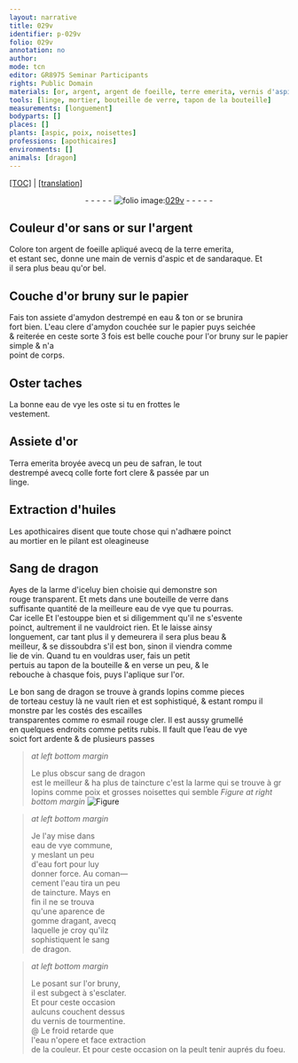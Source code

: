 ```yaml
---
layout: narrative
title: 029v
identifier: p-029v
folio: 029v
annotation: no
author:
mode: tcn
editor: GR8975 Seminar Participants
rights: Public Domain
materials: [or, argent, argent de foeille, terre emerita, vernis d'aspic, sandaraque, or bel, or bruny, papier, amydon, eau, eau clere d'amydon, eau de vye, Terra emerita, safran, colle forte, linge, huiles, Sang de dragon, verre, lie de vin, sang de dragon, esmail rouge cler, rubis, poix, noisettes, eau de vye commune, eau fort, gomme dragant, vernis de tourmentine]
tools: [linge, mortier, bouteille de verre, tapon de la bouteille]
measurements: [longuement]
bodyparts: []
places: []
plants: [aspic, poix, noisettes]
professions: [apothicaires]
environments: []
animals: [dragon]
---
```


<p><a href="{{ site.baseurl }}/normalized/">[TOC]</a> | <a href="{{ site.baseurl }}/texts/p-029v_tl/" target="_blank">[translation]</a></p><div class="folio" align="center">- - - - - <a href="http://gallica.bnf.fr/ark:/12148/btv1b10500001g/f64.item" target="_blank"><img src="https://cu-mkp.github.io/2017-workshop-edition/assets/photo-icon.png" alt="folio image: " style="display:inline-block; margin-bottom:-3px;"/>029v</a> - - - - - </div>  
  

## Couleur d'or sans <span class="m">or</span> sur l'<span class="m">argent</span>

 
Colore ton <span class="m">argent de foeille</span> apliqué avecq de la <span class="m">terre emerita</span>,<br/> et estant sec, donne une main de <span class="m">vernis d'<span class="pa">aspic</span></span> et de <span class="m">sandaraque</span>. Et<br/> il sera plus beau qu'<span class="m">or bel</span>.

 
  

## Couche d'<span class="m">or bruny</span> sur le <span class="m">papier</span>

 
Fais ton assiete d'<span class="m">amydon</span> destrempé en <span class="m">eau</span> & ton <span class="m">or</span> se brunira<br/> fort bien. L'<span class="m">eau clere d'amydon</span> couchée sur le <span class="m">papier</span> puys seichée<br/> & reiterée en ceste sorte 3 fois est belle couche pour l'<span class="m">or bruny</span> sur le <span class="m">papier</span> simple & n'a<br/> point de corps.

 
  

## Oster taches

 
La bonne <span class="m">eau de vye</span> les oste si tu en frottes le<br/> vestem<span class="exp">ent</span>.

 
  

## Assiete d'<span class="m">or</span>

 
<span class="m">Terra emerita</span> broyée avecq un peu de <span class="m">safran</span>, le tout<br/> destrempé avecq <span class="m">colle forte</span> fort clere & passée par un<br/> <span class="tl"><span class="m">linge</span></span>.

 
  

## Extraction d'<span class="m">huiles</span>

 
 Les <span class="pro">apothicaires</span> disent que toute chose qui n'adhære poinct<br/> au <span class="tl">mortier</span> en le pilant est oleagineuse

 
  

## <span class="m">Sang de <span class="al">dragon</span></span>

 
Ayes de la larme d'iceluy bien choisie qui demonstre son<br/> rouge transparent. Et mets dans une <span class="tl">bouteille de <span class="m">verre</span></span> dans <br/> suffisante quantité de la meilleure <span class="m">eau de vye</span> que tu pourras.<br/> <span class="del">Car icelle</span> Et l'estouppe bien et si diligemment qu'il ne s'esvente<br/> poinct, aultrem<span class="exp">ent</span> il ne vauldroict rien. Et le laisse ainsy<br/> <span class="ms">longuem<span class="exp">ent</span></span>, car tant plus il <span class="del">y</span> demeurera il sera plus beau &<br/> meilleur, & se dissoubdra s'il est bon, sinon il viendra co<span class="exp">mm</span>e<br/> <span class="m">lie de vin</span>. Quand tu en vouldras user, fais un petit<br/> pertuis au <span class="tl">tapon de la bouteille</span> & en verse un peu, & le<br/> rebouche à chasque fois, puys l'aplique sur l'<span class="m">or</span>.
 
 Le bon <span class="m">sang de <span class="al">dragon</span></span> se trouve à grands lopins co<span class="exp">mm</span>e pieces<br/> de torteau <span class="add">cestuy là ne vault rien et est sophistiqué</span>, & estant rompu il monstre par les costés des escailles<br/> transparentes co<span class="exp">mm</span>e <span class="del">ro</span> <span class="m">esmail rouge cler</span>. Il est aussy grumellé<br/> en quelques endroits co<span class="exp">mm</span>e petits <span class="m">rubis</span>. Il fault que l’<span class="m">eau de vye</span><br/> soict fort ardente & de plusieurs passes
 
> *at left bottom margin*
> 
> 
>   Le plus obscur <span class="m">sang de <span class="al">dragon</span></span><br/> est le meilleur & ha plus de taincture c'est la larme qui se trouve à <span class="del">gr</span> lopins co<span class="exp">mm</span>e <span class="m"><span class="pa">poix</span></span> et grosses <span class="m"><span class="pa">noisettes</span></span> qui semble 
> *Figure*
> *at right bottom margin*
> <a href="https://drive.google.com/open?id=0B9-oNrvWdlO5cXJfWVlSSGlKOGs" target="_blank"><img src="https://cu-mkp.github.io/GR8975-edition/assets/photo-icon.png" alt="Figure" style="display:inline-block; margin-bottom:-3px;"/></a>
 
 
> *at left bottom margin*
> 
> 
>   Je l'ay mise dans<br/> <span class="m">eau de vye commune</span>,<br/> y meslant un peu<br/> d'<span class="m">eau fort</span> pour luy<br/> donner force. Au coma<span class="exp">n</span>—<br/> cem<span class="exp">ent</span> l'<span class="m">eau</span> tira un peu<br/> de taincture. Mays en<br/> fin il ne se trouva<br/> qu'une aparence de<br/> <span class="m">gomme dragant</span>, avecq<br/> laquelle je croy qu'ilz<br/> sophistiquent le <span class="m">sang<br/> de <span class="al">dragon</span></span>.
 
> *at left bottom margin*
> 
> 
>   Le posant sur l'<span class="m">or bruny</span>,<br/> il est subgect à s'esclater.<br/> Et pour ceste occasion<br/> aulcuns couchent dessus<br/> du <span class="m">vernis de tourmentine</span>.<br/> @ Le froid retarde que<br/> l'<span class="m">eau</span> n'opere et face extraction<br/> de la couleur. Et pour ceste occasion on la peult tenir auprés du foeu.
 
